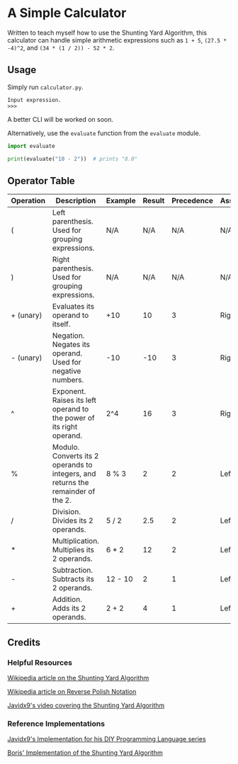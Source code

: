 # A Simple Calculator

Written to teach myself how to use the Shunting Yard Algorithm,
this calculator can handle simple arithmetic expressions such as `1 + 5`,
`(27.5 * -4)^2`, and `(34 * (1 / 2)) - 52 * 2`.

## Usage

Simply run `calculator.py`.

```none
Input expression.
>>>
```

A better CLI will be worked on soon.

Alternatively, use the `evaluate` function from the `evaluate` module.

```py
import evaluate

print(evaluate("10 - 2"))  # prints "8.0"

```

## Operator Table

| Operation | Description                                                                      | Example | Result | Precedence | Associativity |
|-----------|----------------------------------------------------------------------------------|---------|--------|------------|---------------|
| (         | Left parenthesis. Used for grouping expressions.                                 | N/A     | N/A    | N/A        | N/A           |
| )         | Right parenthesis. Used for grouping expressions.                                | N/A     | N/A    | N/A        | N/A           |
| + (unary) | Evaluates its operand to itself.                                                 | +10     | 10     | 3          | Right to Left |
| - (unary) | Negation. Negates its operand. Used for negative numbers.                        | -10     | -10    | 3          | Right to Left |
| ^         | Exponent. Raises its left operand to the power of its right operand.             | 2^4     | 16     | 3          | Right to Left |
| %         | Modulo. Converts its 2 operands to integers, and returns the remainder of the 2. | 8 % 3   | 2      | 2          | Left to Right |
| /         | Division. Divides its 2 operands.                                                | 5 / 2   | 2.5    | 2          | Left to Right |
| *         | Multiplication. Multiplies its 2 operands.                                       | 6 * 2   | 12     | 2          | Left to Right |
| -         | Subtraction. Subtracts its 2 operands.                                           | 12 - 10 | 2      | 1          | Left to Right |
| +         | Addition. Adds its 2 operands.                                                   | 2 + 2   | 4      | 1          | Left to Right |

## Credits

### Helpful Resources

[Wikipedia article on the Shunting Yard Algorithm](https://en.wikipedia.org/wiki/Shunting_yard_algorithm)

[Wikipedia article on Reverse Polish Notation](https://en.wikipedia.org/wiki/Reverse_Polish_notation)

[Javidx9's video covering the Shunting Yard Algorithm](https://www.youtube.com/watch?v=unh6aK8WMwM)

### Reference Implementations

[Javidx9's Implementation for his DIY Programming Language series](https://github.com/OneLoneCoder/Javidx9/blob/master/SimplyCode/OneLoneCoder_ShuntingYardAlgo.cpp)

[Boris' Implementation of the Shunting Yard Algorithm](https://github.com/BorisAnastasov/Shunting-Yard-Algorithm--CSharp/tree/main)
